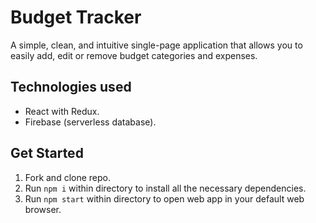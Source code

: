 # Budget Tracker

A simple, clean, and intuitive single-page application that allows you to easily add, edit or remove budget categories and expenses.   

## Technologies used
* React with Redux. 
* Firebase (serverless database). 

## Get Started
1. Fork and clone repo.
2. Run `npm i` within directory to install all the necessary dependencies. 
3. Run `npm start` within directory to open web app in your default web browser. 
